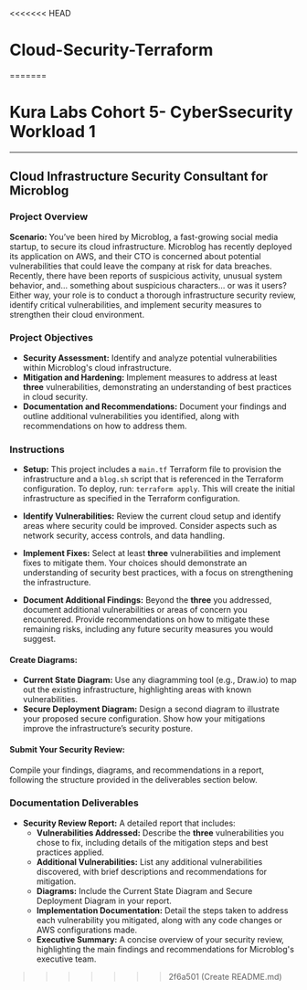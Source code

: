 <<<<<<< HEAD
# Cloud-Security-Terraform
=======
# Kura Labs Cohort 5- CyberSsecurity Workload 1

---

## Cloud Infrastructure Security Consultant for Microblog

### Project Overview
**Scenario:** You’ve been hired by Microblog, a fast-growing social media startup, to secure its cloud infrastructure. Microblog has recently deployed its application on AWS, and their CTO is concerned about potential vulnerabilities that could leave the company at risk for data breaches. Recently, there have been reports of suspicious activity, unusual system behavior, and… something about suspicious characters… or was it users? Either way, your role is to conduct a thorough infrastructure security review, identify critical vulnerabilities, and implement security measures to strengthen their cloud environment.

### Project Objectives
- **Security Assessment:** Identify and analyze potential vulnerabilities within Microblog's cloud infrastructure.
- **Mitigation and Hardening:** Implement measures to address at least **three** vulnerabilities, demonstrating an understanding of best practices in cloud security.
- **Documentation and Recommendations:** Document your findings and outline additional vulnerabilities you identified, along with recommendations on how to address them.

### Instructions

- **Setup:** This project includes a `main.tf` Terraform file to provision the infrastructure and a `blog.sh` script that is referenced in the Terraform configuration. To deploy, run: `terraform apply`. This will create the initial infrastructure as specified in the Terraform configuration.

- **Identify Vulnerabilities:** Review the current cloud setup and identify areas where security could be improved. Consider aspects such as network security, access controls, and data handling.

- **Implement Fixes:** Select at least **three** vulnerabilities and implement fixes to mitigate them. Your choices should demonstrate an understanding of security best practices, with a focus on strengthening the infrastructure.

- **Document Additional Findings:** Beyond the **three** you addressed, document additional vulnerabilities or areas of concern you encountered. Provide recommendations on how to mitigate these remaining risks, including any future security measures you would suggest.

#### Create Diagrams:
- **Current State Diagram:** Use any diagramming tool (e.g., Draw.io) to map out the existing infrastructure, highlighting areas with known vulnerabilities.
- **Secure Deployment Diagram:** Design a second diagram to illustrate your proposed secure configuration. Show how your mitigations improve the infrastructure’s security posture.

#### Submit Your Security Review:
Compile your findings, diagrams, and recommendations in a report, following the structure provided in the deliverables section below.

### Documentation Deliverables

- **Security Review Report:** A detailed report that includes:
  - **Vulnerabilities Addressed:** Describe the **three** vulnerabilities you chose to fix, including details of the mitigation steps and best practices applied.
  - **Additional Vulnerabilities:** List any additional vulnerabilities discovered, with brief descriptions and recommendations for mitigation.
  - **Diagrams:** Include the Current State Diagram and Secure Deployment Diagram in your report.
  - **Implementation Documentation:** Detail the steps taken to address each vulnerability you mitigated, along with any code changes or AWS configurations made.
  - **Executive Summary:** A concise overview of your security review, highlighting the main findings and recommendations for Microblog's executive team.
>>>>>>> 2f6a501 (Create README.md)
